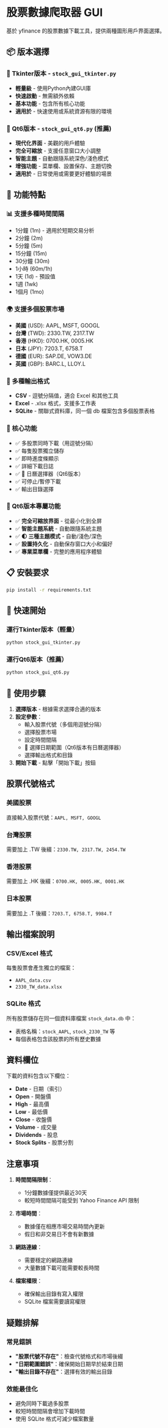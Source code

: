 # 股票數據爬取器 GUI

基於 yfinance 的股票數據下載工具，提供兩種圖形用戶界面選擇。

## 📦 版本選擇

### 🔧 Tkinter版本 - `stock_gui_tkinter.py`
- **輕量級** - 使用Python內建GUI庫
- **快速啟動** - 無需額外依賴
- **基本功能** - 包含所有核心功能
- **適用於** - 快速使用或系統資源有限的環境

### 🎨 Qt6版本 - `stock_gui_qt6.py` (推薦)
- **現代化界面** - 美觀的用戶體驗
- **完全可縮放** - 支援任意窗口大小調整
- **智能主題** - 自動跟隨系統深色/淺色模式
- **增強功能** - 菜單欄、設置保存、主題切換
- **適用於** - 日常使用或需要更好體驗的場景

## 🚀 功能特點

### 📊 支援多種時間間隔
- 1分鐘 (1m) - 適用於短期交易分析
- 2分鐘 (2m)
- 5分鐘 (5m)
- 15分鐘 (15m)
- 30分鐘 (30m)
- 1小時 (60m/1h)
- 1天 (1d) - 預設值
- 1週 (1wk)
- 1個月 (1mo)

### 🌍 支援多個股票市場
- **美國** (USD): AAPL, MSFT, GOOGL
- **台灣** (TWD): 2330.TW, 2317.TW
- **香港** (HKD): 0700.HK, 0005.HK
- **日本** (JPY): 7203.T, 6758.T
- **德國** (EUR): SAP.DE, VOW3.DE
- **英國** (GBP): BARC.L, LLOY.L

### 💾 多種輸出格式
- **CSV** - 逗號分隔值，適合 Excel 和其他工具
- **Excel** - .xlsx 格式，支援多工作表
- **SQLite** - 關聯式資料庫，同一個 db 檔案包含多個股票表格

### 🔧 核心功能
- ✅ 多股票同時下載（用逗號分隔）
- ✅ 每隻股票獨立儲存
- ✅ 即時進度條顯示
- ✅ 詳細下載日誌
- ✅ 📅 日曆選擇器（Qt6版本）
- ✅ 可停止/暫停下載
- ✅ 輸出目錄選擇

### 🎨 Qt6版本專屬功能
- ✅ **完全可縮放界面** - 從最小化到全屏
- ✅ **智能主題系統** - 自動跟隨系統主題
- ✅ **🌓 三種主題模式** - 自動/淺色/深色
- ✅ **設置持久化** - 自動保存窗口大小和偏好
- ✅ **專業菜單欄** - 完整的應用程序體驗

## 📋 安裝要求

```bash
pip install -r requirements.txt
```

## 🎯 快速開始

### 運行Tkinter版本（輕量）
```bash
python stock_gui_tkinter.py
```

### 運行Qt6版本（推薦）
```bash
python stock_gui_qt6.py
```

## 📖 使用步驟

1. **選擇版本** - 根據需求選擇合適的版本
2. **設定參數**：
   - 輸入股票代號（多個用逗號分隔）
   - 選擇股票市場
   - 設定時間間隔
   - 📅 選擇日期範圍（Qt6版本有日曆選擇器）
   - 選擇輸出格式和目錄
3. **開始下載** - 點擊「開始下載」按鈕

## 股票代號格式

### 美國股票
直接輸入股票代號：`AAPL, MSFT, GOOGL`

### 台灣股票
需要加上 .TW 後綴：`2330.TW, 2317.TW, 2454.TW`

### 香港股票
需要加上 .HK 後綴：`0700.HK, 0005.HK, 0001.HK`

### 日本股票
需要加上 .T 後綴：`7203.T, 6758.T, 9984.T`

## 輸出檔案說明

### CSV/Excel 格式
每隻股票會產生獨立的檔案：
- `AAPL_data.csv`
- `2330_TW_data.xlsx`

### SQLite 格式
所有股票儲存在同一個資料庫檔案 `stock_data.db` 中：
- 表格名稱：`stock_AAPL`, `stock_2330_TW` 等
- 每個表格包含該股票的所有歷史數據

## 資料欄位

下載的資料包含以下欄位：
- **Date** - 日期（索引）
- **Open** - 開盤價
- **High** - 最高價
- **Low** - 最低價
- **Close** - 收盤價
- **Volume** - 成交量
- **Dividends** - 股息
- **Stock Splits** - 股票分割

## 注意事項

1. **時間間隔限制**：
   - 1分鐘數據僅提供最近30天
   - 較短時間間隔可能受到 Yahoo Finance API 限制

2. **市場時間**：
   - 數據僅在相應市場交易時間內更新
   - 假日和非交易日不會有新數據

3. **網路連線**：
   - 需要穩定的網路連線
   - 大量數據下載可能需要較長時間

4. **檔案權限**：
   - 確保輸出目錄有寫入權限
   - SQLite 檔案需要讀寫權限

## 疑難排解

### 常見錯誤
- **"股票代號不存在"**：檢查代號格式和市場後綴
- **"日期範圍錯誤"**：確保開始日期早於結束日期
- **"輸出目錄不存在"**：選擇有效的輸出目錄

### 效能最佳化
- 避免同時下載過多股票
- 較短時間間隔會增加下載時間
- 使用 SQLite 格式可減少檔案數量